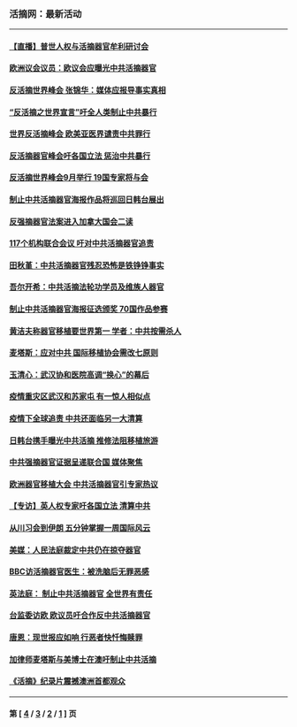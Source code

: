 ### 活摘网：最新活动
---
#### [【直播】普世人权与活摘器官牟利研讨会](../../pages/nf5883/n13425146.md?02150430) 
#### [欧洲议会议员：欧议会应曝光中共活摘器官](../../pages/nf5883/n13336571.md?02150430) 
#### [反活摘世界峰会 张锦华：媒体应报导事实真相](../../pages/nf5883/n13278502.md?02150430) 
#### [“反活摘之世界宣言”吁全人类制止中共暴行](../../pages/nf5883/n13259730.md?02150430) 
#### [世界反活摘峰会 欧美亚医界谴责中共罪行](../../pages/nf5883/n13253550.md?02150430) 
#### [反活摘器官峰会吁各国立法 惩治中共暴行](../../pages/nf5883/n13245052.md?02150430) 
#### [反活摘世界峰会9月举行 19国专家将与会](../../pages/nf5883/n13201492.md?02150430) 
#### [制止中共活摘器官海报作品将巡回日韩台展出](../../pages/nf5883/n13177791.md?02150430) 
#### [反强摘器官法案进入加拿大国会二读](../../pages/nf5883/n13033450.md?02150430) 
#### [117个机构联合会议 吁对中共活摘器官追责](../../pages/nf5883/n12775087.md?02150430) 
#### [田秋堇：中共活摘器官残忍恐怖是铁铮铮事实](../../pages/nf5883/n12702148.md?02150430) 
#### [吾尔开希：中共活摘法轮功学员及维族人器官](../../pages/nf5883/n12693197.md?02150430) 
#### [制止中共活摘器官海报征选颁奖 70国作品参赛](../../pages/nf5883/n12692050.md?02150430) 
#### [黄洁夫称器官移植要世界第一 学者：中共按需杀人](../../pages/nf5883/n12572329.md?02150430) 
#### [麦塔斯：应对中共 国际移植协会需改七原则](../../pages/nf5883/n12514711.md?02150430) 
#### [玉清心：武汉协和医院高调“换心”的幕后](../../pages/nf5883/n12298730.md?02150430) 
#### [疫情重灾区武汉和苏家屯 有一惊人相似点](../../pages/nf5883/n12150824.md?02150430) 
#### [疫情下全球追责 中共还面临另一大清算](../../pages/nf5883/n12070397.md?02150430) 
#### [日韩台携手曝光中共活摘 推修法阻移植旅游](../../pages/nf5883/n11712046.md?02150430) 
#### [中共强摘器官证据呈递联合国 媒体聚焦](../../pages/nf5883/n11546426.md?02150430) 
#### [欧洲器官移植大会 中共活摘器官引专家热议](../../pages/nf5883/n11539095.md?02150430) 
#### [【专访】英人权专家吁各国立法 清算中共](../../pages/nf5883/n11367315.md?02150430) 
#### [从川习会到伊朗 五分钟掌握一周国际风云](../../pages/nf5883/n11338520.md?02150430) 
#### [美媒：人民法庭裁定中共仍在掠夺器官](../../pages/nf5883/n11334897.md?02150430) 
#### [BBC访活摘器官医生：被洗脑后无罪恶感](../../pages/nf5883/n11335935.md?02150430) 
#### [英法庭： 制止中共活摘器官 全世界有责任](../../pages/nf5883/n11330691.md?02150430) 
#### [台监委访欧 欧议员吁合作反中共活摘器官](../../pages/nf5883/n11109190.md?02150430) 
#### [唐恩：现世报应如响 行恶者快忏悔赎罪](../../pages/nf5883/n11104016.md?02150430) 
#### [加律师麦塔斯与美博士在澳吁制止中共活摘](../../pages/nf5883/n10724764.md?02150430) 
#### [《活摘》纪录片震撼澳洲首都观众](../../pages/nf5883/n10722747.md?02150430) 

---
#### 第 [ [4](./4.md?02150430) / [3](./3.md?02150430) / [2](./2.md?02150430) / [1](./1.md?02150430) ] 页
